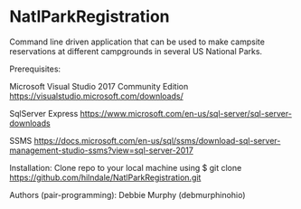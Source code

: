 # NatlParkRegistration

Command line driven application that can be used to make campsite reservations at different campgrounds in several US National Parks.

Prerequisites: 

Microsoft Visual Studio 2017 Community Edition
https://visualstudio.microsoft.com/downloads/

SqlServer Express
https://www.microsoft.com/en-us/sql-server/sql-server-downloads

SSMS
https://docs.microsoft.com/en-us/sql/ssms/download-sql-server-management-studio-ssms?view=sql-server-2017


Installation: Clone repo to your local machine using $ git clone https://github.com/hilndale/NatlParkRegistration.git

Authors (pair-programming):
Debbie Murphy (debmurphinohio)




